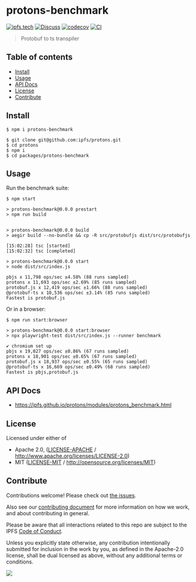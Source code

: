 # protons-benchmark <!-- omit in toc -->

[![ipfs.tech](https://img.shields.io/badge/project-IPFS-blue.svg?style=flat-square)](https://ipfs.tech)
[![Discuss](https://img.shields.io/discourse/https/discuss.ipfs.tech/posts.svg?style=flat-square)](https://discuss.ipfs.tech)
[![codecov](https://img.shields.io/codecov/c/github/ipfs/protons.svg?style=flat-square)](https://codecov.io/gh/ipfs/protons)
[![CI](https://img.shields.io/github/actions/workflow/status/ipfs/protons/js-test-and-release.yml?branch=master\&style=flat-square)](https://github.com/ipfs/protons/actions/workflows/js-test-and-release.yml?query=branch%3Amaster)

> Protobuf to ts transpiler

## Table of contents <!-- omit in toc -->

- [Install](#install)
- [Usage](#usage)
- [API Docs](#api-docs)
- [License](#license)
- [Contribute](#contribute)

## Install

```console
$ npm i protons-benchmark
```

```console
$ git clone git@github.com:ipfs/protons.git
$ cd protons
$ npm i
$ cd packages/protons-benchmark
```

## Usage

Run the benchmark suite:

```console
$ npm start

> protons-benchmark@0.0.0 prestart
> npm run build


> protons-benchmark@0.0.0 build
> aegir build --no-bundle && cp -R src/protobufjs dist/src/protobufjs

[15:02:28] tsc [started]
[15:02:32] tsc [completed]

> protons-benchmark@0.0.0 start
> node dist/src/index.js

pbjs x 11,798 ops/sec ±4.58% (88 runs sampled)
protons x 11,693 ops/sec ±2.69% (85 runs sampled)
protobuf.js x 12,419 ops/sec ±1.66% (88 runs sampled)
@protobuf-ts x 10,536 ops/sec ±3.14% (85 runs sampled)
Fastest is protobuf.js
```

Or in a browser:

```console
$ npm run start:browser

> protons-benchmark@0.0.0 start:browser
> npx playwright-test dist/src/index.js --runner benchmark

✔ chromium set up
pbjs x 19,027 ops/sec ±0.86% (67 runs sampled)
protons x 18,901 ops/sec ±0.65% (67 runs sampled)
protobuf.js x 18,937 ops/sec ±0.55% (65 runs sampled)
@protobuf-ts x 16,669 ops/sec ±0.49% (68 runs sampled)
Fastest is pbjs,protobuf.js
```

## API Docs

- <https://ipfs.github.io/protons/modules/protons_benchmark.html>

## License

Licensed under either of

- Apache 2.0, ([LICENSE-APACHE](LICENSE-APACHE) / <http://www.apache.org/licenses/LICENSE-2.0>)
- MIT ([LICENSE-MIT](LICENSE-MIT) / <http://opensource.org/licenses/MIT>)

## Contribute

Contributions welcome! Please check out [the issues](https://github.com/ipfs/protons/issues).

Also see our [contributing document](https://github.com/ipfs/community/blob/master/CONTRIBUTING_JS.md) for more information on how we work, and about contributing in general.

Please be aware that all interactions related to this repo are subject to the IPFS [Code of Conduct](https://github.com/ipfs/community/blob/master/code-of-conduct.md).

Unless you explicitly state otherwise, any contribution intentionally submitted for inclusion in the work by you, as defined in the Apache-2.0 license, shall be dual licensed as above, without any additional terms or conditions.

[![](https://cdn.rawgit.com/jbenet/contribute-ipfs-gif/master/img/contribute.gif)](https://github.com/ipfs/community/blob/master/CONTRIBUTING.md)
